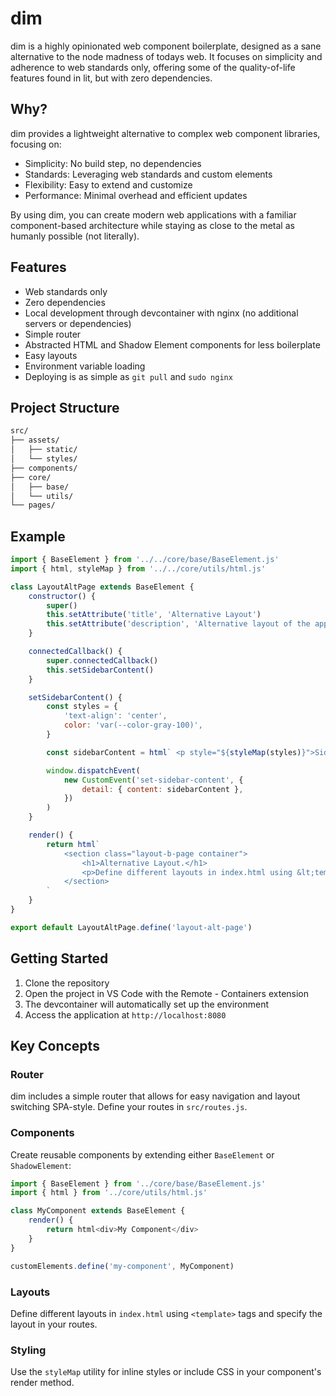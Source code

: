 # dim

dim is a highly opinionated web component boilerplate, designed as a sane alternative to the node madness of todays web. It focuses on simplicity and adherence to web standards only, offering some of the quality-of-life features found in lit, but with zero dependencies.

## Why?

dim provides a lightweight alternative to complex web component libraries, focusing on:

- Simplicity: No build step, no dependencies
- Standards: Leveraging web standards and custom elements
- Flexibility: Easy to extend and customize
- Performance: Minimal overhead and efficient updates

By using dim, you can create modern web applications with a familiar component-based architecture while staying as close to the metal as humanly possible (not literally).

## Features

- Web standards only
- Zero dependencies
- Local development through devcontainer with nginx (no additional servers or dependencies)
- Simple router
- Abstracted HTML and Shadow Element components for less boilerplate
- Easy layouts
- Environment variable loading
- Deploying is as simple as `git pull` and `sudo nginx`

## Project Structure

```bash
src/
├── assets/
│   ├── static/
│   └── styles/
├── components/
├── core/
│   ├── base/
│   └── utils/
└── pages/
```

## Example

```javascript
import { BaseElement } from '../../core/base/BaseElement.js'
import { html, styleMap } from '../../core/utils/html.js'

class LayoutAltPage extends BaseElement {
	constructor() {
		super()
		this.setAttribute('title', 'Alternative Layout')
		this.setAttribute('description', 'Alternative layout of the application.')
	}

	connectedCallback() {
		super.connectedCallback()
		this.setSidebarContent()
	}

	setSidebarContent() {
		const styles = {
			'text-align': 'center',
			color: 'var(--color-gray-100)',
		}

		const sidebarContent = html` <p style="${styleMap(styles)}">Sidebar Content.</p> `

		window.dispatchEvent(
			new CustomEvent('set-sidebar-content', {
				detail: { content: sidebarContent },
			})
		)
	}

	render() {
		return html`
			<section class="layout-b-page container">
				<h1>Alternative Layout.</h1>
				<p>Define different layouts in index.html using &lt;template&gt;.</p>
			</section>
		`
	}
}

export default LayoutAltPage.define('layout-alt-page')
```

## Getting Started

1. Clone the repository
2. Open the project in VS Code with the Remote - Containers extension
3. The devcontainer will automatically set up the environment
4. Access the application at `http://localhost:8080`

## Key Concepts

### Router

dim includes a simple router that allows for easy navigation and layout switching SPA-style. Define your routes in `src/routes.js`.

### Components

Create reusable components by extending either `BaseElement` or `ShadowElement`:

```javascript
import { BaseElement } from '../core/base/BaseElement.js'
import { html } from '../core/utils/html.js'

class MyComponent extends BaseElement {
	render() {
		return html<div>My Component</div>
	}
}

customElements.define('my-component', MyComponent)
```

### Layouts

Define different layouts in `index.html` using `<template>` tags and specify the layout in your routes.

### Styling

Use the `styleMap` utility for inline styles or include CSS in your component's render method.